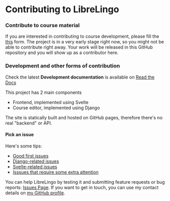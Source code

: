 # Contributing to LibreLingo

### Contribute to course material
If you are interested in contributing to course development, please fill the [this](https://danielkantor196881.typeform.com/to/V00Paz) form. The project is in a very early stage right now, so you might not be able to contribute right away. Your work will be released in this GitHub repository and you will show up as a contributor here.


### Development and other forms of contribution

Check the latest **Development documentation** is available on [Read the Docs](https://librelingo.readthedocs.io/en/latest/)

This project has 2 main components

* Frontend, implemented using Svelte
* Course editor, implemented using Django

The site is statically built and hosted on GitHub pages, therefore there's no real "backend" or API.

#### Pick an issue

Here's some tips:

* [Good first issues](https://github.com/kantord/LibreLingo/issues?q=is%3Aopen+is%3Aissue+label%3A%22good+first+issue%22)
* [Django-related issues](https://github.com/kantord/LibreLingo/issues?q=is%3Aopen+is%3Aissue+label%3Adjango)
* [Svelte-related issues](https://github.com/kantord/LibreLingo/issues?q=is%3Aopen+is%3Aissue+label%3Asvelte)
* [Isssues that require some extra attention](https://github.com/kantord/LibreLingo/issues?q=is%3Aopen+is%3Aissue+label%3A%22help+wanted%22)


You can help LibreLingo by testing it and submitting feature requests or bug reports: [Issues Page](https://github.com/kantord/LibreLingo/issues/new). If you want to get in touch, you can use my contact details on [my GitHub profile](https://github.com/kantord).
